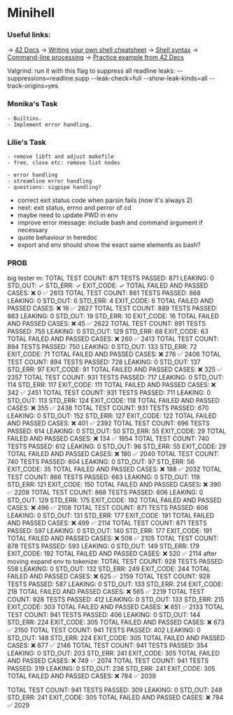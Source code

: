 # Minihell

### Useful links:
-> <a href="https://harm-smits.github.io/42docs/projects/minishell" target="_blank">42 Docs</a>
-> <a href="https://www.cs.purdue.edu/homes/grr/SystemsProgrammingBook/Book/Chapter5-WritingYourOwnShell.pdf" targrt="_blank">Writing your own shell cheatsheet</a>
-> <a href="https://pubs.opengroup.org/onlinepubs/009695399/utilities/xcu_chap02.html" target="_blank">Shell syntax</a>
-> <a href="https://www.linux.org/threads/bash-03-–-command-line-processing.38676/" target="_blank">Command-line processing</a>
-> <a href="https://github.com/Swoorup/mysh" target="_blank">Practice example from 42 Decs</a>

Valgrind: run it with this flag to suppress all readline leaks:
--suppressions=readline.supp --leak-check=full --show-leak-kinds=all --track-origins=yes

### Monika's Task
    - Builtins.
    - Implement error handling.

### Lilie's Task
    - remove libft and adjust makefile
    - free, close etc: remove list nodes

    - error handling
    - streamline error handling
    - questions: sigpipe handling?

- correct exit status code when parsin fails (now it's always 2)
- next: exit status, errno and perror of cd
- maybe need to update PWD in env
- improve error message: include bash and command argument if necessary
- quote behaviour in heredoc
- export and env should show the exact same elements as bash?

### PROB



big tester m:
TOTAL TEST COUNT: 871  TESTS PASSED: 871  LEAKING: 0
                     STD_OUT: ✓   STD_ERR: ✓   EXIT_CODE: ✓
                         TOTAL FAILED AND PASSED CASES:
                                     ❌ 0
                                     ✅ 2613
TOTAL TEST COUNT: 881  TESTS PASSED: 868  LEAKING: 0
                     STD_OUT: 6  STD_ERR: 4  EXIT_CODE: 6
                         TOTAL FAILED AND PASSED CASES:
                                     ❌ 16
                                     ✅ 2627
 TOTAL TEST COUNT: 889  TESTS PASSED: 863  LEAKING: 0
                     STD_OUT: 19  STD_ERR: 10  EXIT_CODE: 16
                         TOTAL FAILED AND PASSED CASES:
                                     ❌ 45
                                     ✅ 2622
TOTAL TEST COUNT: 891  TESTS PASSED: 755  LEAKING: 0
                     STD_OUT: 129  STD_ERR: 68  EXIT_CODE: 63
                         TOTAL FAILED AND PASSED CASES:
                                     ❌ 260
                                     ✅ 2413
 TOTAL TEST COUNT: 894  TESTS PASSED: 750  LEAKING: 0
                     STD_OUT: 133  STD_ERR: 72  EXIT_CODE: 71
                         TOTAL FAILED AND PASSED CASES:
                                     ❌ 276
                                     ✅ 2406
 TOTAL TEST COUNT: 894  TESTS PASSED: 728  LEAKING: 0
                     STD_OUT: 137  STD_ERR: 97  EXIT_CODE: 91
                         TOTAL FAILED AND PASSED CASES:
                                     ❌ 325
                                     ✅ 2357
TOTAL TEST COUNT: 931  TESTS PASSED: 717  LEAKING: 0
                     STD_OUT: 114  STD_ERR: 117  EXIT_CODE: 111
                         TOTAL FAILED AND PASSED CASES:
                                     ❌ 342
                                     ✅ 2451
 TOTAL TEST COUNT: 931  TESTS PASSED: 711  LEAKING: 0
                     STD_OUT: 113  STD_ERR: 124  EXIT_CODE: 118
                         TOTAL FAILED AND PASSED CASES:
                                     ❌ 355
                                     ✅ 2438
TOTAL TEST COUNT: 931  TESTS PASSED: 670  LEAKING: 0
                     STD_OUT: 152  STD_ERR: 127  EXIT_CODE: 122
                         TOTAL FAILED AND PASSED CASES:
                                     ❌ 401
                                     ✅ 2392
 TOTAL TEST COUNT: 696  TESTS PASSED: 614  LEAKING: 0
                     STD_OUT: 50  STD_ERR: 55  EXIT_CODE: 29
                         TOTAL FAILED AND PASSED CASES:
                                     ❌ 134
                                     ✅ 1954
TOTAL TEST COUNT: 740  TESTS PASSED: 612  LEAKING: 0
                     STD_OUT: 96  STD_ERR: 55  EXIT_CODE: 29
                         TOTAL FAILED AND PASSED CASES:
                                     ❌ 180
                                     ✅ 2040
 TOTAL TEST COUNT: 740  TESTS PASSED: 604  LEAKING: 0
                     STD_OUT: 97  STD_ERR: 56  EXIT_CODE: 35
                         TOTAL FAILED AND PASSED CASES:
                                     ❌ 188
                                     ✅ 2032
TOTAL TEST COUNT: 866  TESTS PASSED: 663  LEAKING: 0
                     STD_OUT: 119  STD_ERR: 121  EXIT_CODE: 150
                         TOTAL FAILED AND PASSED CASES:
                                     ❌ 390
                                     ✅ 2208
 TOTAL TEST COUNT: 868  TESTS PASSED: 606  LEAKING: 0
                     STD_OUT: 129  STD_ERR: 175  EXIT_CODE: 192
                         TOTAL FAILED AND PASSED CASES:
                                     ❌ 496
                                     ✅ 2108
TOTAL TEST COUNT: 871  TESTS PASSED: 606  LEAKING: 0
                     STD_OUT: 131  STD_ERR: 177  EXIT_CODE: 191
                         TOTAL FAILED AND PASSED CASES:
                                     ❌ 499
                                     ✅ 2114
TOTAL TEST COUNT: 871  TESTS PASSED: 597  LEAKING: 0
                     STD_OUT: 140  STD_ERR: 177  EXIT_CODE: 191
                         TOTAL FAILED AND PASSED CASES:
                                     ❌ 508
                                     ✅ 2105
TOTAL TEST COUNT: 878  TESTS PASSED: 593  LEAKING: 0
                     STD_OUT: 149  STD_ERR: 179  EXIT_CODE: 192
                         TOTAL FAILED AND PASSED CASES:
                                     ❌ 520
                                     ✅ 2114
after moving expand env to tokenize:
 TOTAL TEST COUNT: 928  TESTS PASSED: 558  LEAKING: 0
                     STD_OUT: 132  STD_ERR: 249  EXIT_CODE: 244
                         TOTAL FAILED AND PASSED CASES:
                                     ❌ 625
                                     ✅ 2159
TOTAL TEST COUNT: 928  TESTS PASSED: 587  LEAKING: 0
                     STD_OUT: 133  STD_ERR: 214  EXIT_CODE: 218
                         TOTAL FAILED AND PASSED CASES:
                                     ❌ 565
                                     ✅ 2219
TOTAL TEST COUNT: 928  TESTS PASSED: 412  LEAKING: 0
                     STD_OUT: 133  STD_ERR: 215  EXIT_CODE: 303
                         TOTAL FAILED AND PASSED CASES:
                                     ❌ 651
                                     ✅ 2133
TOTAL TEST COUNT: 941  TESTS PASSED: 406  LEAKING: 0
                     STD_OUT: 144  STD_ERR: 224  EXIT_CODE: 305
                         TOTAL FAILED AND PASSED CASES:
                                     ❌ 673
                                     ✅ 2150
TOTAL TEST COUNT: 941  TESTS PASSED: 402  LEAKING: 0
                     STD_OUT: 148  STD_ERR: 224  EXIT_CODE: 305
                         TOTAL FAILED AND PASSED CASES:
                                     ❌ 677
                                     ✅ 2146
TOTAL TEST COUNT: 941  TESTS PASSED: 354  LEAKING: 0
                     STD_OUT: 203  STD_ERR: 241  EXIT_CODE: 305
                         TOTAL FAILED AND PASSED CASES:
                                     ❌ 749
                                     ✅ 2074
TOTAL TEST COUNT: 941  TESTS PASSED: 319  LEAKING: 0
                     STD_OUT: 238  STD_ERR: 241  EXIT_CODE: 305
                         TOTAL FAILED AND PASSED CASES:
                                     ❌ 784
                                     ✅ 2039

TOTAL TEST COUNT: 941  TESTS PASSED: 309  LEAKING: 0
                     STD_OUT: 248  STD_ERR: 241  EXIT_CODE: 305
                         TOTAL FAILED AND PASSED CASES:
                                     ❌ 794
                                     ✅ 2029


